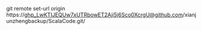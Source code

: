git remote set-url origin https://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@github.com/xianjunzhengbackup/ScalaCode.git/
